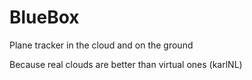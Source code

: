 # BlueBox
Plane tracker in the cloud and on the ground

Because real clouds are better than virtual ones (karlNL)
